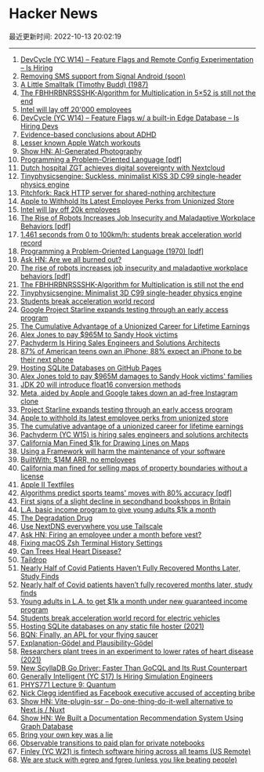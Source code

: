 # Hacker News

最近更新时间: 2022-10-13 20:02:19

--- 
1. [DevCycle (YC W14) – Feature Flags and Remote Config Experimentation – Is Hiring](https://devcycle.com/company/careers) 
2. [Removing SMS support from Signal Android (soon)](https://signal.org/blog/sms-removal-android/) 
3. [A Little Smalltalk (Timothy Budd) (1987)](https://archive.org/details/ALittleSmalltalkBook) 
4. [The FBHHRBNRSSSHK-Algorithm for Multiplication in 5×52 is still not the end](https://arxiv.org/abs/2210.04045) 
5. [Intel will lay off 20'000 employees](https://www.quicktechnics.com/en/post/intel-will-lay-off-20-000-employees) 
6. [DevCycle (YC W14) – Feature Flags w/ a built-in Edge Database – Is Hiring Devs](https://devcycle.com/company/careers) 
7. [Evidence-based conclusions about ADHD](https://www.adhdevidence.org/) 
8. [Lesser known Apple Watch workouts](https://basicappleguy.com/basicappleblog/lesserknownapplewatchworkoutsi) 
9. [Show HN: AI-Generated Photography](https://nyx.gallery/) 
10. [Programming a Problem-Oriented Language [pdf]](http://www.forth.org/POL.pdf) 
11. [Dutch hospital ZGT achieves digital sovereignty with Nextcloud](https://nextcloud.com/blog/dutch-hospital-zgt-achieves-digital-sovereignty-with-nextcloud/) 
12. [Tinyphysicsengine: Suckless, minimalist KISS 3D C99 single-header physics engine](https://codeberg.org/drummyfish/tinyphysicsengine/src/branch/master) 
13. [Pitchfork: Rack HTTP server for shared-nothing architecture](https://github.com/Shopify/pitchfork) 
14. [Apple to Withhold Its Latest Employee Perks from Unionized Store](https://www.bloomberg.com/news/articles/2022-10-12/apple-to-withhold-its-latest-employee-perks-from-unionized-store) 
15. [Intel will lay off 20k employees](https://www.quicktechnics.com/en/post/intel-will-lay-off-20-000-employees) 
16. [The Rise of Robots Increases Job Insecurity and Maladaptive Workplace Behaviors [pdf]](https://www.apa.org/pubs/journals/releases/apl-apl0001045.pdf) 
17. [1.461 seconds from 0 to 100km/h: students break acceleration world record](https://www.uni-stuttgart.de/en/university/news/all/Students-break-acceleration-world-record/) 
18. [Programming a Problem-Oriented Language (1970) [pdf]](http://www.forth.org/POL.pdf) 
19. [Ask HN: Are we all burned out?](https://news.ycombinator.com/item?id=33181608) 
20. [The rise of robots increases job insecurity and maladaptive workplace behaviors [pdf]](https://www.apa.org/pubs/journals/releases/apl-apl0001045.pdf) 
21. [The FBHHRBNRSSSHK-Algorithm for Multiplication is still not the end](https://arxiv.org/abs/2210.04045) 
22. [Tinyphysicsengine: Minimalist 3D C99 single-header physics engine](https://codeberg.org/drummyfish/tinyphysicsengine/src/branch/master) 
23. [Students break acceleration world record](https://www.uni-stuttgart.de/en/university/news/all/Students-break-acceleration-world-record/) 
24. [Google Project Starline expands testing through an early access program](https://blog.google/technology/research/project-starline-expands-testing/) 
25. [The Cumulative Advantage of a Unionized Career for Lifetime Earnings](https://journals.sagepub.com/doi/10.1177/00197939221129261) 
26. [Alex Jones to pay $965M to Sandy Hook victims](https://www.bbc.co.uk/news/world-us-canada-63237092) 
27. [Pachyderm Is Hiring Sales Engineers and Solutions Architects](https://boards.greenhouse.io/pachyderm/jobs/5237764003) 
28. [87% of American teens own an iPhone; 88% expect an iPhone to be their next phone](https://www.pipersandler.com/1col.aspx?id=6216) 
29. [Hosting SQLite Databases on GitHub Pages](https://phiresky.github.io/blog/2021/hosting-sqlite-databases-on-github-pages/) 
30. [Alex Jones told to pay $965M damages to Sandy Hook victims' families](https://www.bbc.co.uk/news/world-us-canada-63237092) 
31. [JDK 20 will introduce float16 conversion methods](https://download.java.net/java/early_access/jdk20/docs/api/java.base/java/lang/Float.html#float16ToFloat(short)) 
32. [Meta, aided by Apple and Google takes down an ad-free Instagram clone](https://adguard.com/en/blog/ads-free-instagram-app.html) 
33. [Project Starline expands testing through an early access program](https://blog.google/technology/research/project-starline-expands-testing/) 
34. [Apple to withhold its latest employee perks from unionized store](https://www.bloomberg.com/news/articles/2022-10-12/apple-to-withhold-its-latest-employee-perks-from-unionized-store) 
35. [The cumulative advantage of a unionized career for lifetime earnings](https://journals.sagepub.com/doi/10.1177/00197939221129261) 
36. [Pachyderm (YC W15) is hiring sales engineers and solutions architects](https://boards.greenhouse.io/pachyderm/jobs/5237764003) 
37. [California Man Fined $1k for Drawing Lines on Maps](https://www.vice.com/en/article/v7vyj3/california-man-fined-for-drawing-lines-on-existing-maps) 
38. [Using a Framework will harm the maintenance of your software](https://berk.es/2022/09/06/frameworks-harm-maintenance/) 
39. [BuiltWith: $14M ARR, no employees](https://5to9.beehiiv.com/p/builtwith-generates-14-million-year-zero-employees) 
40. [California man fined for selling maps of property boundaries without a license](https://www.vice.com/en/article/v7vyj3/california-man-fined-for-drawing-lines-on-existing-maps) 
41. [Apple II Textfiles](http://textfiles.com/apple/) 
42. [Algorithms predict sports teams' moves with 80% accuracy [pdf]](http://lisc.mae.cornell.edu/LISCpapers/TIST_Action_Junyi22.pdf) 
43. [First signs of a slight decline in secondhand bookshops in Britain](http://wormwoodiana.blogspot.com/2022/06/first-signs-of-slight-decline-in.html) 
44. [L.A. basic income program to give young adults $1k a month](https://www.latimes.com/california/story/2022-10-12/l-a-basic-income-program-to-give-young-adults-1-000-a-month) 
45. [The Degradation Drug](https://theamericanscholar.org/the-degradation-drug/) 
46. [Use NextDNS everywhere you use Tailscale](https://tailscale.com/blog/nextdns/) 
47. [Ask HN: Firing an employee under a month before vest?](https://news.ycombinator.com/item?id=33186789) 
48. [Fixing macOS Zsh Terminal History Settings](https://blog.akatz.org/fixing-macos-zsh-terminal-history-settings/) 
49. [Can Trees Heal Heart Disease?](https://www.discovermagazine.com/health/can-trees-heal-hearts) 
50. [Taildrop](https://tailscale.com/kb/1106/taildrop/) 
51. [Nearly Half of Covid Patients Haven’t Fully Recovered Months Later, Study Finds](https://www.nytimes.com/2022/10/12/health/long-covid.html) 
52. [Nearly half of Covid patients haven’t fully recovered months later, study finds](https://www.nytimes.com/2022/10/12/health/long-covid.html) 
53. [Young adults in L.A. to get $1k a month under new guaranteed income program](https://www.latimes.com/california/story/2022-10-12/l-a-basic-income-program-to-give-young-adults-1-000-a-month) 
54. [Students break acceleration world record for electric vehicles](https://www.uni-stuttgart.de/en/university/news/all/Students-break-acceleration-world-record/) 
55. [Hosting SQLite databases on any static file hoster (2021)](https://phiresky.github.io/blog/2021/hosting-sqlite-databases-on-github-pages/) 
56. [BQN: Finally, an APL for your flying saucer](https://mlochbaum.github.io/BQN/) 
57. [Explanation-Gödel and Plausibility-Gödel](https://scottaaronson.blog/?p=6754) 
58. [Researchers plant trees in an experiment to lower rates of heart disease (2021)](https://www.discovermagazine.com/health/can-trees-heal-hearts) 
59. [New ScyllaDB Go Driver: Faster Than GoCQL and Its Rust Counterpart](https://www.scylladb.com/2022/10/12/a-new-scylladb-go-driver-faster-than-gocql-and-its-rust-counterpart/) 
60. [Generally Intelligent (YC S17) Is Hiring Simulation Engineers](https://news.ycombinator.com/item?id=33188094) 
61. [PHYS771 Lecture 9: Quantum](https://www.scottaaronson.com/democritus/lec9.html) 
62. [Nick Clegg identified as Facebook executive accused of accepting bribe](https://boingboing.net/2022/10/12/former-uk-deputy-prime-minister-nick-clegg-identified-in-court-as-facebook-executive-bribed-by-onlyfans-to-blacklist-rival-adult-entertainers.html) 
63. [Show HN: Vite-plugin-ssr – Do-one-thing-do-it-well alternative to Next.js / Nuxt](https://vite-plugin-ssr.com) 
64. [Show HN: We Built a Documentation Recommendation System Using Graph Database](https://memgraph.com/blog/lost-in-documentation-let-our-docs-recommendation-system-guide-you-along) 
65. [Bring your own key was a lie](https://blog.edgeless.systems/bring-your-own-key-was-a-lie-92587d7c73ec) 
66. [Observable transitions to paid plan for private notebooks](https://observablehq.com/@observablehq/hello-pro) 
67. [Finley (YC W21) is fintech software hiring across all teams (US Remote)](https://www.finleycms.com/careers/) 
68. [We are stuck with egrep and fgrep (unless you like beating people)](https://utcc.utoronto.ca/~cks/space/blog/unix/EgrepFgrepStuckWith) 
